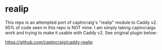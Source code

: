 # realip

This repo is an attempted port of captncraig's "realip" module to Caddy v2. 95% of code seen in this repo is NOT mine. I am simply taking captncraigs work and trying to make it usable with Caddy v2. See original plugin below:

https://github.com/captncraig/caddy-realip
